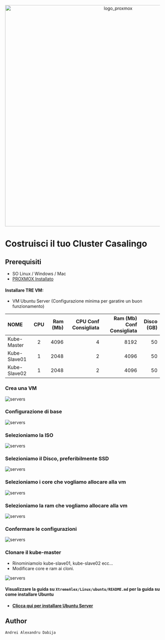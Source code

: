 <div style="text-align:center">
<img width="720" alt="logo_proxmox" src="_img/logo.png">
</div>


# Costruisci il tuo Cluster Casalingo

## Prerequisiti
- SO Linux / Windows / Mac
- [PROXMOX Installato](https://www.proxmox.com/en/)


#### Installare TRE VM:
-   VM Ubuntu Server (Configurazione minima per garatire un buon funzionamento)

| NOME | CPU | Ram (Mb)|  CPU Conf Consigliata | Ram (Mb) Conf Consigliata | Disco (GB)|
|:--------------|:-------------:|--------------:|--------------:|--------------:|--------------:|
| Kube-Master  | 2 | 4096 | 4 | 8192 | 50 |
| Kube-Slave01 | 1 | 2048 | 2 | 4096 | 50 |
| Kube-Slave02 | 1 | 2048 | 2 | 4096 | 50 |


### Crea una VM
<div>
<img width="" alt="servers" src="_img/screen/1_crea_vm.png">
</div>

### Configurazione di base
<div>
<img width="" alt="servers" src="_img/screen/2_crea_vm.png">
</div>

### Selezioniamo la ISO
<div>
<img width="" alt="servers" src="_img/screen/3_crea_vm.png">
</div>

### Selezioniamo il Disco, preferibilmente SSD
<div>
<img width="" alt="servers" src="_img/screen/4_crea_vm.png">
</div>

### Selezioniamo i core che vogliamo allocare alla vm
<div>
<img width="" alt="servers" src="_img/screen/5_crea_vm.png">
</div>

### Selezioniamo la ram che vogliamo allocare alla vm
<div>
<img width="" alt="servers" src="_img/screen/6_crea_vm.png">
</div>

### Confermare le configurazioni
<div>
<img width="" alt="servers" src="_img/screen/7_crea_vm.png">
</div>

### Clonare il kube-master
 - Rinominiamolo kube-slave01, kube-slave02 ecc...
 - Modificare core e ram ai cloni.

<div>
<img width="" alt="servers" src="_img/screen/8_crea_vm.png">
</div>

#### Visualizzare la guida su `XtremeAlex/Linux/ubuntu/README.md` per la guida su come installare Ubuntu
 - #### [Clicca qui per installare Ubuntu Server](https://github.com/XtremeAlex/Linux/tree/main/ubuntu)

## Author
`Andrei Alexandru Dabija`
